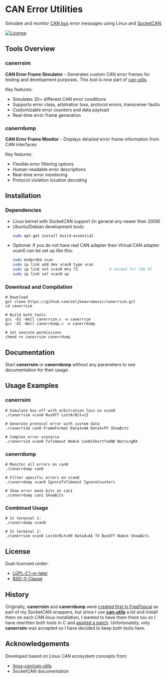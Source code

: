# CAN Error Utilities

Simulate and monitor [CAN bus](https://en.wikipedia.org/wiki/CAN_bus) error messages using Linux and [SocketCAN](https://en.wikipedia.org/wiki/SocketCAN).

[![License](https://img.shields.io/badge/License-LGPL%202.1%20or%20later%20%7C%20BSD--3--Clause-blue.svg)](https://spdx.org/licenses/)



## Tools Overview

### canerrsim

**CAN Error Frame Simulator** - Generates custom CAN error frames for testing and development purposes. This tool is now part of [can-utils](https://github.com/linux-can/can-utils).

Key features:
- Simulates 30+ different CAN error conditions
- Supports error class, arbitration loss, protocol errors, transceiver faults
- Customizable error counters and data payload
- Real-time error frame generation

### canerrdump
**CAN Error Frame Monitor** - Displays detailed error frame information from CAN interfaces

Key features:
- Flexible error filtering options
- Human-readable error descriptions
- Real-time error monitoring
- Protocol violation location decoding



## Installation

### Dependencies
- Linux kernel with SocketCAN support (in general any newer then 2009)
- Ubuntu/Debian development tools:
  ```bash
  sudo apt-get install build-essential
- Optional: If you do not have real CAN adapter then Virtual CAN adapter vcan0 can be set up like this:
  ```bash
  sudo modprobe vcan
  sudo ip link add dev vcan0 type vcan                         
  sudo ip link set vcan0 mtu 72              # needed for CAN FD
  sudo ip link set vcan0 up

### Download and Compilation
```
# Download
git clone https://github.com/zeljkoavramovic/canerrsim.git
cd canerrsim

# Build both tools
gcc -O2 -Wall canerrsim.c -o canerrsim
gcc -O2 -Wall canerrdump.c -o canerrdump

# Set execute permissions
chmod +x canerrsim canerrdump
```



## Documentation

Start **canerrsim** or **canerrdump** without any parameters to see documentation for their usage.



## Usage Examples

### canerrsim

```
# Simulate bus-off with arbitration loss on vcan0
./canerrsim vcan0 BusOff LostArBit=12

# Generate protocol error with custom data
./canerrsim can0 FrameFormat Data3=AA Data5=FF ShowBits

# Complex error scenario
./canerrsim vcan0 TxTimeout NoAck CanHiShortToGND WarningRX
```

### canerrdump

```
# Monitor all errors on can0
./canerrdump can0

# Filter specific errors on vcan0
./canerrdump vcan0 IgnoreTxTimeout IgnoreCounters

# Show error mask bits on can1
./canerrdump can1 ShowBits
```

### Combined Usage

```
# In terminal 1:
./canerrdump vcan0

# In terminal 2:
./canerrsim vcan0 LostArBit=09 Data4=AA TX BusOff NoAck ShowBits
```



## License

Dual-licensed under:

- [LGPL-2.1-or-later](https://spdx.org/licenses/LGPL-2.1-or-later.html)
- [BSD-3-Clause](https://spdx.org/licenses/BSD-3-Clause.html)



## History

Originally, **canerrsim** and **canerrdump** were [created first in FreePascal](https://forum.lazarus.freepascal.org/index.php/topic,39858.msg403874.html#msg403874) as part of my SocketCAN wrappers, but since I use [**can-utils**](https://github.com/linux-can/can-utils) a lot and install them on each CAN linux installation, I wanted to have them there too so I have rewritten both tools in C and [applied a patch](https://github.com/linux-can/can-utils/issues/525). Unfortunately, only **canerrsim** was accepted so I have decided to keep both tools here.



## Acknowledgements

Developed based on Linux CAN ecosystem concepts from:

- [linux-can/can-utils](https://github.com/linux-can/can-utils)
- SocketCAN documentation
